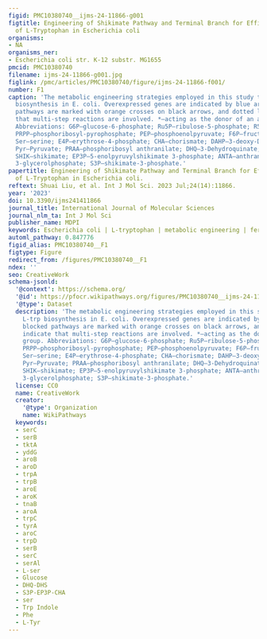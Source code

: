 ```yaml
---
figid: PMC10380740__ijms-24-11866-g001
figtitle: Engineering of Shikimate Pathway and Terminal Branch for Efficient Production
  of L-Tryptophan in Escherichia coli
organisms:
- NA
organisms_ner:
- Escherichia coli str. K-12 substr. MG1655
pmcid: PMC10380740
filename: ijms-24-11866-g001.jpg
figlink: /pmc/articles/PMC10380740/figure/ijms-24-11866-f001/
number: F1
caption: 'The metabolic engineering strategies employed in this study to enhance L-trp
  biosynthesis in E. coli. Overexpressed genes are indicated by blue arrows, blocked
  pathways are marked with orange crosses on black arrows, and dotted lines indicate
  that multi-step reactions are involved. *—acting as the donor of an amin group.
  Abbreviations: G6P—glucose-6-phosphate; Ru5P—ribulose-5-phosphate; R5P—ribose-5-phosphate;
  PRPP—phosphoribosyl-pyrophosphate; PEP—phosphoenolpyruvate; F6P—fructose-6-phosphate;
  Ser—serine; E4P—erythrose-4-phosphate; CHA—chorismate; DAHP—3-deoxy-D-arabino-heptulosonate-7-phosphate;
  Pyr—Pyruvate; PRAA—phosphoribosyl anthranilate; DHQ—3-Dehydroquinate; DHS—3-dehydroshikimate;
  SHIK—shikimate; EP3P—5-enolpyruvylshikimate 3-phosphate; ANTA—anthranilate; I3GP—indole
  3-glycerolphosphate; S3P—shikimate-3-phosphate.'
papertitle: Engineering of Shikimate Pathway and Terminal Branch for Efficient Production
  of L-Tryptophan in Escherichia coli.
reftext: Shuai Liu, et al. Int J Mol Sci. 2023 Jul;24(14):11866.
year: '2023'
doi: 10.3390/ijms241411866
journal_title: International Journal of Molecular Sciences
journal_nlm_ta: Int J Mol Sci
publisher_name: MDPI
keywords: Escherichia coli | L-tryptophan | metabolic engineering | fermentation optimization
automl_pathway: 0.847776
figid_alias: PMC10380740__F1
figtype: Figure
redirect_from: /figures/PMC10380740__F1
ndex: ''
seo: CreativeWork
schema-jsonld:
  '@context': https://schema.org/
  '@id': https://pfocr.wikipathways.org/figures/PMC10380740__ijms-24-11866-g001.html
  '@type': Dataset
  description: 'The metabolic engineering strategies employed in this study to enhance
    L-trp biosynthesis in E. coli. Overexpressed genes are indicated by blue arrows,
    blocked pathways are marked with orange crosses on black arrows, and dotted lines
    indicate that multi-step reactions are involved. *—acting as the donor of an amin
    group. Abbreviations: G6P—glucose-6-phosphate; Ru5P—ribulose-5-phosphate; R5P—ribose-5-phosphate;
    PRPP—phosphoribosyl-pyrophosphate; PEP—phosphoenolpyruvate; F6P—fructose-6-phosphate;
    Ser—serine; E4P—erythrose-4-phosphate; CHA—chorismate; DAHP—3-deoxy-D-arabino-heptulosonate-7-phosphate;
    Pyr—Pyruvate; PRAA—phosphoribosyl anthranilate; DHQ—3-Dehydroquinate; DHS—3-dehydroshikimate;
    SHIK—shikimate; EP3P—5-enolpyruvylshikimate 3-phosphate; ANTA—anthranilate; I3GP—indole
    3-glycerolphosphate; S3P—shikimate-3-phosphate.'
  license: CC0
  name: CreativeWork
  creator:
    '@type': Organization
    name: WikiPathways
  keywords:
  - serC
  - serB
  - tktA
  - yddG
  - aroB
  - aroD
  - trpA
  - trpB
  - aroE
  - aroK
  - tnaB
  - aroA
  - trpC
  - tyrA
  - aroC
  - trpD
  - serB
  - serC
  - serAl
  - L-ser
  - Glucose
  - DHQ-DHS
  - S3P-EP3P-CHA
  - ser
  - Trp Indole
  - Phe
  - L-Tyr
---
```

